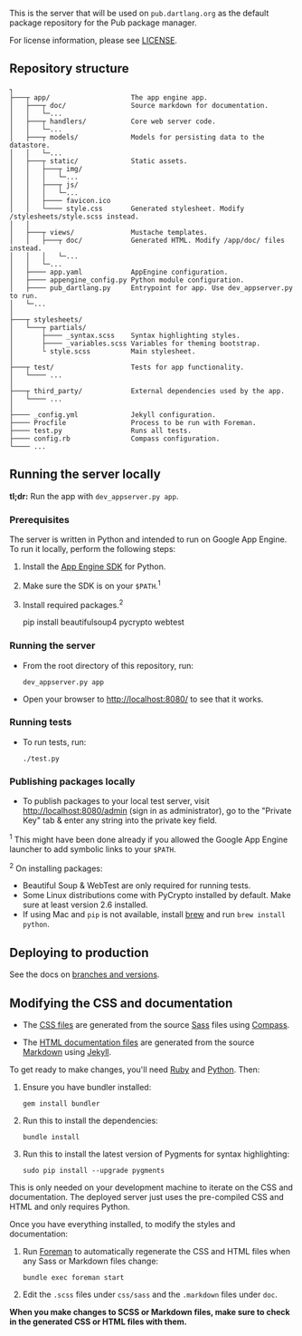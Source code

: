 This is the server that will be used on `pub.dartlang.org` as the default
package repository for the Pub package manager.

For license information, please see [LICENSE](LICENSE).

## Repository structure

    ┐
    ├───┬ app/                    The app engine app.
    │   ├───┬ doc/                Source markdown for documentation.
    │   │   └─...
    │   ├───┬ handlers/           Core web server code.
    │   │   └─...
    │   ├───┬ models/             Models for persisting data to the datastore.
    │   │   └─...
    │   ├───┬ static/             Static assets.
    │   │   ├───┬ img/
    │   │   │   └─...
    │   │   ├───┬ js/
    │   │   │   └─...
    │   │   ├──── favicon.ico
    │   │   └──── style.css       Generated stylesheet. Modify /stylesheets/style.scss instead.
    │   │
    │   ├───┬ views/              Mustache templates.
    │   │   ├───┬ doc/            Generated HTML. Modify /app/doc/ files instead.
    │   │   │   └─...
    │   │   └─...
    │   ├──── app.yaml            AppEngine configuration.
    │   ├──── appengine_config.py Python module configuration.
    │   ├──── pub_dartlang.py     Entrypoint for app. Use dev_appserver.py to run.
    │   └─...
    │
    ├───┬ stylesheets/
    │   └───┬ partials/
    │       ├──── _syntax.scss    Syntax highlighting styles.
    │       ├──── _variables.scss Variables for theming bootstrap.
    │       └ style.scss          Main stylesheet.
    │
    ├───┬ test/                   Tests for app functionality.
    │   └──── ...
    │
    ├───┬ third_party/            External dependencies used by the app.
    │   └──── ...
    │
    ├──── _config.yml             Jekyll configuration.
    ├──── Procfile                Process to be run with Foreman.
    ├──── test.py                 Runs all tests.
    ├──── config.rb               Compass configuration.
    └──── ...

## Running the server locally

**tl;dr:** Run the app with ```dev_appserver.py app```.

### Prerequisites

The server is written in Python and intended to run on Google App Engine. To run
it locally, perform the following steps:

  1. Install the [App Engine SDK][] for Python.
  1. Make sure the SDK is on your `$PATH`.<sup>1</sup>
  1. Install required packages.<sup>2</sup>

        pip install beautifulsoup4 pycrypto webtest

[app engine sdk]: https://developers.google.com/appengine/downloads

### Running the server

  * From the root directory of this repository, run:

        dev_appserver.py app

  * Open your browser to <http://localhost:8080/> to see that it works.

### Running tests

  * To run tests, run:

        ./test.py

### Publishing packages locally

  * To publish packages to your local test server, visit
    <http://localhost:8080/admin>
    (sign in as administrator), go to the "Private Key" tab & enter any string
    into the private key field.

<sup>1</sup> This might have been done already if you allowed the Google App
             Engine launcher to add symbolic links to your `$PATH`.

<sup>2</sup> On installing packages:

* Beautiful Soup & WebTest are only required for running tests.
* Some Linux distributions come with PyCrypto installed by default.  Make sure
  at least version 2.6 installed.
* If using Mac and `pip` is not available, install [brew](http://brew.sh) and 
  run `brew install python`.

## Deploying to production

See the docs on [branches and versions][].

[branches and versions]:
https://github.com/dart-lang/pub-dartlang/wiki/Branches-and-Versions

## Modifying the CSS and documentation

* The [CSS files](app/static/style.css) are generated from the source
[Sass][] files using [Compass][].

* The [HTML documentation files](app/views/doc/) are generated from the source
[Markdown][] using [Jekyll][].

To get ready to make changes, you'll need [Ruby][] and [Python][].
Then:

[ruby]: http://ruby-lang.org
[python]: http://python.org
[sass]: http://sass-lang.com
[compass]: http://compass-style.org
[markdown]: http://daringfireball.net/projects/markdown/
[jekyll]: http://jekyllrb.com/

 1. Ensure you have bundler installed:

        gem install bundler

 2. Run this to install the dependencies:

        bundle install

 3. Run this to install the latest version of Pygments for syntax highlighting:

        sudo pip install --upgrade pygments

This is only needed on your development machine to iterate on the CSS
and documentation. The deployed server just uses the pre-compiled CSS and HTML
and only requires Python.

Once you have everything installed, to modify the styles and documentation:

 1. Run [Foreman][] to automatically regenerate the CSS and HTML files when any
    Sass or Markdown files change:

        bundle exec foreman start

 1. Edit the `.scss` files under `css/sass` and the `.markdown` files under
    `doc`.

[foreman]: http://ddollar.github.com/foreman/

**When you make changes to SCSS or Markdown files, make sure to check in the
generated CSS or HTML files with them.**
